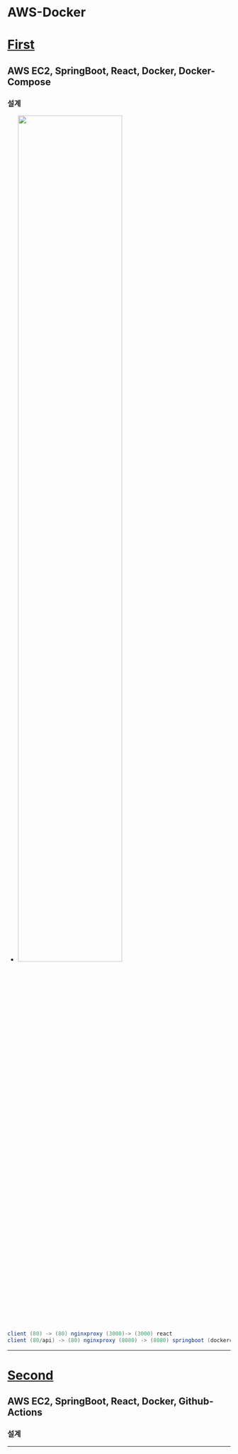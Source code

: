 # AWS-Docker
# [First]()
## AWS EC2, SpringBoot, React, Docker, Docker-Compose
### 설계
  - <img src="https://user-images.githubusercontent.com/60174144/128597490-aae271da-b634-420c-a41d-9d6d6c2c5d2d.png" width="70%" height="70%">

```java
client (80) -> (80) nginxproxy (3000)-> (3000) react 
client (80/api) -> (80) nginxproxy (8080) -> (8080) springboot (dockercompose links) -> mysql
```

---
# [Second]()
## AWS EC2, SpringBoot, React, Docker, Github-Actions
### 설계

---
